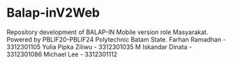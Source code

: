 # Balap-inV2Web
Repository development of BALAP-IN Mobile version role Masyarakat. Powered by PBLIF20-PBLIF24 Polytechnic Batam State. Farhan Ramadhan - 3312301105 Yulia Pipka Ziliwu - 3312301035 M Iskandar Dinata - 3312301086 Michael Lee - 3312301112
